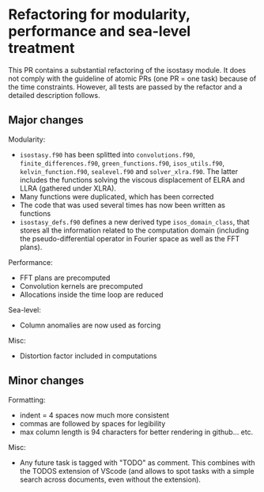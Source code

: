 # Refactoring for modularity, performance and sea-level treatment

This PR contains a substantial refactoring of the isostasy module. It does not comply
with the guideline of atomic PRs (one PR = one task) because of the time constraints.
However, all tests are passed by the refactor and a detailed description follows.

## Major changes

Modularity:
- `isostasy.f90` has been splitted into `convolutions.f90`, `finite_differences.f90`,
 `green_functions.f90`, `isos_utils.f90`, `kelvin_function.f90`, `sealevel.f90` and
 `solver_xlra.f90`. The latter includes the functions solving the viscous displacement
 of ELRA and LLRA (gathered under XLRA).
- Many functions were duplicated, which has been corrected
- The code that was used several times has now been written as functions
- `isostasy_defs.f90` defines a new derived type `isos_domain_class`, that stores all
 the information related to the computation domain (including the pseudo-differential
 operator in Fourier space as well as the FFT plans).


Performance:
- FFT plans are precomputed
- Convolution kernels are precomputed
- Allocations inside the time loop are reduced

Sea-level:
- Column anomalies are now used as forcing

Misc:
- Distortion factor included in computations


## Minor changes

Formatting:
- indent = 4 spaces now much more consistent
- commas are followed by spaces for legibility
- max column length is 94 characters for better rendering in github... etc.

Misc:
- Any future task is tagged with "TODO" as comment. This combines with the TODOS
 extension of VScode (and allows to spot tasks with a simple search across documents,
 even without the extension).